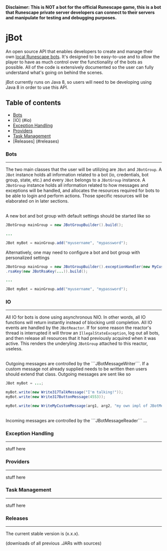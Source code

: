 <b>Disclaimer: This is NOT a bot for the official Runescape game, this is a bot that Runescape private server developers can connect to their servers and manipulate for testing and debugging purposes.</b>


jBot
====
An open source API that enables developers to create and manage their own [local Runescape bots](http://www.rune-server.org/runescape-development/rs2-server/show-off/561994-serversided-bots.html). It's designed to be easy-to-use and to allow the player to have as much control over the functionality of the bots as possible. All of the code is extensively documented so the user can fully understand what's going on behind the scenes.

jBot currently runs on Java 8, so users will need to be developing using Java 8 in order to use this API.

Table of contents
-------

- [Bots](#bots)
- [IO] (#io)
- [Exception Handling](#exception-handling)
- [Providers](#providers)
- [Task Management](#task-management)
- [Releases] (#releases)

### Bots
-------
The two main classes that the user will be utilizing are ```JBot``` and ```JBotGroup```. A ```JBot``` instance holds all information related to a bot (io, credentials, bot group, state, etc.) and every ```JBot``` belongs to a ```JBotGroup``` instance. A ```JBotGroup``` instance holds all information related to how messages and exceptions will be handled, and allocates the resources required for bots to be able to login and perform actions. Those specific resources will be elaborated on in later sections.

</br>
A new bot and bot group with default settings should be started like so

```java
JBotGroup mainGroup = new JBotGroupBuilder().build();

...

JBot myBot = mainGroup.add("myusername", "mypassword");
```

Alternatively, one may need to configure a bot and bot group with personalized settings

```java
JBotGroup mainGroup = new JBotGroupBuilder().exceptionHandler(new MyCustomExceptionHandler())
.rsaKey(new JBotRsaKey(...)).build();

...

JBot myBot = mainGroup.add("myusername", "mypassword");
```


### IO
-------
All IO for bots is done using asynchronous NIO. In other words, all IO functions will return instantly instead of blocking until completion. All IO events are handled by the ```JBotReactor```. If for some reason the reactor's thread is interrupted it will throw an ```IllegalStateException```, log out all bots, and then release all resources that it had previously acquired when it was active. This renders the underyling ```JBotGroup``` attached to this reactor, useless.

</br>
Outgoing messages are controlled by the ```JBotMessageWriter```. If a custom message not already supplied needs to be written then users should extend that class. Outgoing messages are sent like so

```java
JBot myBot = ...;

myBot.write(new Write317TalkMessage("I'm talking!"));
myBot.write(new Write317ButtonMessage(4553));

myBot.write(new WriteMyCustomMessage(arg1, arg2, "my own impl of JBotMessageWriter!"));
```

</br>
Incoming messages are controlled by the ```JBotMessageReader``` ...

### Exception Handling
-------
stuff here


### Providers
-------
stuff here


### Task Management
-------
stuff here


### Releases
-------
The current stable version is (x.x.x).

(downloads of all previous .JARs with sources)
